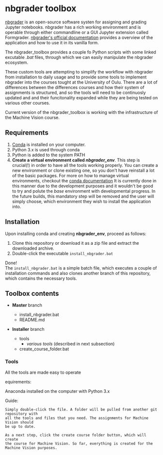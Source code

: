 # nbgrader toolbox

[nbgrader](https://github.com/jupyter/nbgrader) is an open-source software systen for assigning and grading Jupyter notebooks. 
nbgrader has a rich working environment and is operable through either commandline or
a GUI Jupyter extension called Formgrader. [nbgrader's official documentation](https://nbgrader.readthedocs.io/en/stable/)
provides a overview of the application and how to use it in its vanilla form.

The nbgrader_toolbox provides a couple fo Python scripts with some linked excutable *.bat* files,
through which we can easily manipulate the nbgrader ecosystem.

These custom tools are attempting to simplify the workflow with nbgrader from installation
to daily usage and to provide some tools to implement nbgrader into the courses tought at the University of Oulu.
There are a lot of differences between the differences courses and how their system
of assignments is structured, and so the tools will need to be continuosly updated and
and their funcitonality expanded while they are being tested on various other courses.

Current version of the nbgrader_toolbox is working with the infrastructure of the
Machine Vision course. 



## Requirements 
1. [Conda](https://www.anaconda.com/) is installed on your computer.
2. Python 3.x is used through conda
3. Python is added to the system PATH
4. **Create a virtual environment called *nbgrader_env***. This step is crucial(!) in order to have
all the tools working properly. You can create a new environment or clone existing one, so you don't have
reinstall a lot of the basic packages. For more on how to manage virtual
environments, checkout the [conda documentation](https://docs.conda.io/projects/conda/en/latest/user-guide/tasks/manage-environments.html)
It is currently done in this manner due to the development purposes
and it wouldn't be good to try and polute the *base* environment with developmental progress. In the
future builds, this mandatory step will be removed and the user will simply choose, which environment
they wish to install the application into. 

## Installation
Upon installing conda and creating **nbgrader_env**, proceed as follows:

1. Clone this repository or download it as a zip file and extract the downloaded archive.
2. Double-click the executable `install_nbgrader.bat`

Done!
<br />
The `install_nbgrader.bat` is a simple batch file, which executes a couple of installation commands
and also clones another branch of this repository, which contains the necessary tools.


## Toolbox contents

- **Master** branch
	- install_nbgrader.bat 
	- README.md
	
- **Installer** branch
	- tools
		- *various tools* (described in next subsection)
	- create_course_folder.bat

### Tools

All the tools are made easy to operate 

equirements: 

Anaconda installed on the computer with Python 3.x

Guide:

	Simply double-click the file. A folder will be pulled from another git repository with 
	all the tools and files that you need. The assignments for Machine Vision should
	be up to date. 

	As a next step, click the create course folder button, which will create
	the course for Machine Vision. So far, everything is created for the
	Machine Vision purposes. 
